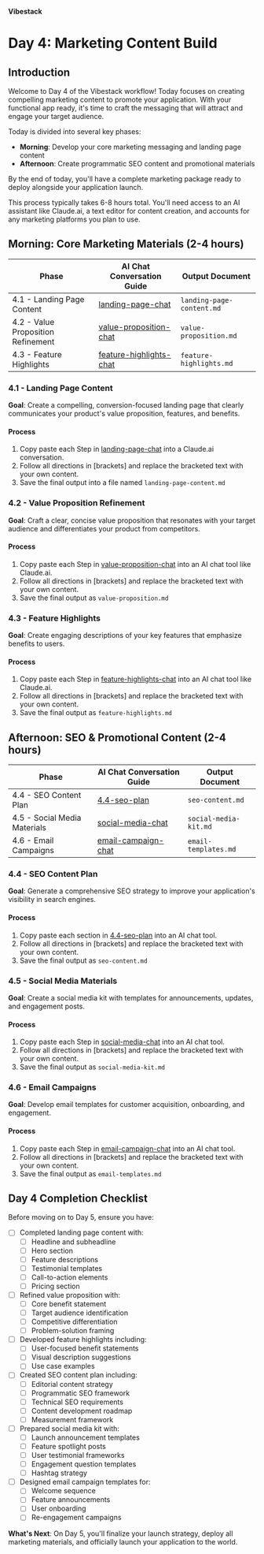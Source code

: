 **Vibestack**

# Day 4: Marketing Content Build

## Introduction
Welcome to Day 4 of the Vibestack workflow! Today focuses on creating compelling marketing content to promote your application. With your functional app ready, it's time to craft the messaging that will attract and engage your target audience.

Today is divided into several key phases:
- **Morning**: Develop your core marketing messaging and landing page content
- **Afternoon**: Create programmatic SEO content and promotional materials

By the end of today, you'll have a complete marketing package ready to deploy alongside your application launch.

This process typically takes 6-8 hours total. You'll need access to an AI assistant like Claude.ai, a text editor for content creation, and accounts for any marketing platforms you plan to use.

## Morning: Core Marketing Materials (2-4 hours)

| Phase | AI Chat Conversation Guide | Output Document |
|-------|-----------------|-----------------|
| 4.1 - Landing Page Content | [landing-page-chat](4.1-landing-page-chat.md) | `landing-page-content.md` |
| 4.2 - Value Proposition Refinement | [value-proposition-chat](4.2-value-proposition-chat.md) | `value-proposition.md` |
| 4.3 - Feature Highlights | [feature-highlights-chat](4.3-feature-highlights-chat.md) | `feature-highlights.md` |

### 4.1 - Landing Page Content

**Goal**: Create a compelling, conversion-focused landing page that clearly communicates your product's value proposition, features, and benefits.

#### Process
1. Copy paste each Step in [landing-page-chat](4.1-landing-page-chat.md) into a Claude.ai conversation.
2. Follow all directions in [brackets] and replace the bracketed text with your own content.
3. Save the final output into a file named `landing-page-content.md`

### 4.2 - Value Proposition Refinement

**Goal**: Craft a clear, concise value proposition that resonates with your target audience and differentiates your product from competitors.

#### Process
1. Copy paste each Step in [value-proposition-chat](4.2-value-proposition-chat.md) into an AI chat tool like Claude.ai.
2. Follow all directions in [brackets] and replace the bracketed text with your own content.
3. Save the final output as `value-proposition.md`

### 4.3 - Feature Highlights

**Goal**: Create engaging descriptions of your key features that emphasize benefits to users.

#### Process
1. Copy paste each Step in [feature-highlights-chat](4.3-feature-highlights-chat.md) into an AI chat tool like Claude.ai.
2. Follow all directions in [brackets] and replace the bracketed text with your own content.
3. Save the final output as `feature-highlights.md`

## Afternoon: SEO & Promotional Content (2-4 hours)

| Phase | AI Chat Conversation Guide | Output Document |
|-------|-----------------|-----------------|
| 4.4 - SEO Content Plan | [4.4-seo-plan](4.4-seo-plan.md) | `seo-content.md` |
| 4.5 - Social Media Materials | [social-media-chat](4.5-social-media-chat.md) | `social-media-kit.md` |
| 4.6 - Email Campaigns | [email-campaign-chat](4.6-email-campaign-chat.md) | `email-templates.md` |

### 4.4 - SEO Content Plan

**Goal**: Generate a comprehensive SEO strategy to improve your application's visibility in search engines.

#### Process
1. Copy paste each section in [4.4-seo-plan](4.4-seo-plan.md) into an AI chat tool.
2. Follow all directions in [brackets] and replace the bracketed text with your own content.
3. Save the final output as `seo-content.md`

### 4.5 - Social Media Materials

**Goal**: Create a social media kit with templates for announcements, updates, and engagement posts.

#### Process
1. Copy paste each Step in [social-media-chat](4.5-social-media-chat.md) into an AI chat tool.
2. Follow all directions in [brackets] and replace the bracketed text with your own content.
3. Save the final output as `social-media-kit.md`

### 4.6 - Email Campaigns

**Goal**: Develop email templates for customer acquisition, onboarding, and engagement.

#### Process
1. Copy paste each Step in [email-campaign-chat](4.6-email-campaign-chat.md) into an AI chat tool.
2. Follow all directions in [brackets] and replace the bracketed text with your own content.
3. Save the final output as `email-templates.md`

## Day 4 Completion Checklist

Before moving on to Day 5, ensure you have:

- [ ] Completed landing page content with:
  - [ ] Headline and subheadline
  - [ ] Hero section
  - [ ] Feature descriptions
  - [ ] Testimonial templates
  - [ ] Call-to-action elements
  - [ ] Pricing section

- [ ] Refined value proposition with:
  - [ ] Core benefit statement
  - [ ] Target audience identification
  - [ ] Competitive differentiation
  - [ ] Problem-solution framing

- [ ] Developed feature highlights including:
  - [ ] User-focused benefit statements
  - [ ] Visual description suggestions
  - [ ] Use case examples

- [ ] Created SEO content plan including:
  - [ ] Editorial content strategy
  - [ ] Programmatic SEO framework
  - [ ] Technical SEO requirements
  - [ ] Content development roadmap
  - [ ] Measurement framework

- [ ] Prepared social media kit with:
  - [ ] Launch announcement templates
  - [ ] Feature spotlight posts
  - [ ] User testimonial frameworks
  - [ ] Engagement question templates
  - [ ] Hashtag strategy

- [ ] Designed email campaign templates for:
  - [ ] Welcome sequence
  - [ ] Feature announcements
  - [ ] User onboarding
  - [ ] Re-engagement campaigns

**What's Next**: On Day 5, you'll finalize your launch strategy, deploy all marketing materials, and officially launch your application to the world.
